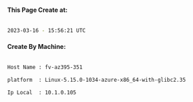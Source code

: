 
   
#### This Page Create at:

```bash

2023-03-16 - 15:56:21 UTC

```

#### Create By Machine:

```bash

Host Name : fv-az395-351

platform  : Linux-5.15.0-1034-azure-x86_64-with-glibc2.35

Ip Local  : 10.1.0.105

```

